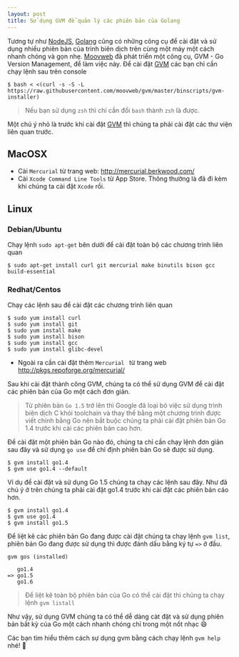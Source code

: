 ```yaml
---
layout: post
title: Sử dụng GVM để quản lý các phiên bản của Golang
---
```


Tương tự như [NodeJS](https://nodejs.org), [Golang](https://golang.org) cũng có những công cụ để cài đặt và sử dụng nhiều phiên bản của trình biên dịch trên cùng một máy một cách nhanh chóng và gọn nhẹ. [Moovweb](http://moovweb.com) đã phát triển một công cụ, GVM - Go Version Management, để làm việc này. Để cài đặt [GVM](https://github.com/moovweb/gvm) các bạn chỉ cần chạy lệnh sau trên console

```
$ bash < <(curl -s -S -L https://raw.githubusercontent.com/moovweb/gvm/master/binscripts/gvm-installer)
```

> Nếu bạn sử dụng `zsh` thì chỉ cần đổi `bash` thành `zsh` là được.

Một chú ý nhỏ là trước khi cài đặt [GVM](https://github.com/moovweb/gvm) thì chúng ta phải cài đặt các thư viện liên quan trước.

## MacOSX
* Cài `Mercurial` từ trang web: http://mercurial.berkwood.com/
* Cài `Xcode Command Line Tools` từ App Store. Thông thường là đã đi kèm khi chúng ta cài đặt `Xcode` rồi.

## Linux
### Debian/Ubuntu
Chạy lệnh `sudo apt-get` bên dưới để cài đặt toàn bộ các chương trình liên quan

```
$ sudo apt-get install curl git mercurial make binutils bison gcc build-essential
```

### Redhat/Centos
Chạy các lệnh sau để cài đặt các chương trình liên quan

```
$ sudo yum install curl
$ sudo yum install git
$ sudo yum install make
$ sudo yum install bison
$ sudo yum install gcc
$ sudo yum install glibc-devel
```

* Ngoài ra cần cài đặt thêm `Mercurial ` từ trang web http://pkgs.repoforge.org/mercurial/

Sau khi cài đặt thành công GVM, chúng ta có thể sử dụng GVM để cài đặt các phiên bản của Go một cách đơn giản.

> Từ phiên bản `Go 1.5` trở lên thì Google đã loại bỏ việc sử dụng trình biên dịch C khỏi toolchain và thay thế bằng một chương trình được viết chính bằng Go nên bắt buộc chúng ta phải cài đặt phiên bản Go 1.4 trước khi cài các phiên bản cao hơn.

Để cài đặt một phiên bản Go nào đó, chúng ta chỉ cần chạy lệnh đơn giản sau đây và sử dụng `go use` để chỉ định phiên bản Go sẽ được sử dụng.

```
$ gvm install go1.4
$ gvm use go1.4 --default
```

Ví dụ để cài đặt và sử dụng Go 1.5 chúng ta chạy các lệnh sau đây. Như đã chú ý ở trên chúng ta phải cài đặt go1.4 trước khi cài đặt các phiên bản cáo hơn.

```
$ gvm install go1.4
$ gvm use go1.4
$ gvm install go1.5
```

Để liệt kê các phiên bản Go đang được cài đặt chúng ta chạy lệnh `gvm list`, phiên bản Go đang được sử dụng thì được đánh dấu bằng ký tự `=>` ở đầu.

```
gvm gos (installed)

   go1.4
=> go1.5
   go1.6
```

> Để liệt kê toàn bộ phiên bản của Go có thể cài đặt thì chúng ta chạy lệnh `gvm listall`


Như vậy, sử dụng GVM chúng ta có thể dễ dàng càt đặt và sử dụng phiên bản bất kỳ của Go một cách nhanh chóng chỉ trong một nốt nhạc :smile:

Các bạn tìm hiểu thêm cách sự dụng gvm bằng cách chạy lệnh `gvm help` nhé! :tongue:
